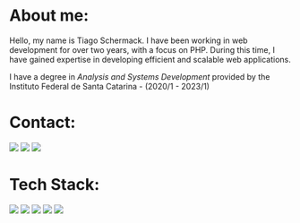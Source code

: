 
# About me:
Hello, my name is Tiago Schermack. I have been working in web development for over two years, with a focus on PHP. During this time, I have gained expertise in developing efficient and scalable web applications.

I have a degree in *Analysis and Systems Development* provided by the Instituto Federal de Santa Catarina - (2020/1 - 2023/1)

# Contact:

<a href="mailto:schermack07tiago@gmail.com"><img src="https://img.shields.io/badge/Gmail-D14836?style=for-the-badge&logo=gmail&logoColor=white"/><a/>
<a href="https://www.linkedin.com/in/tiago-de-lima-sc/"><img src="https://img.shields.io/badge/LinkedIn-0077B5?style=for-the-badge&logo=linkedin&logoColor=white"/><a/>
<a href="https://instagram.com/t_schermaack"><img src="https://img.shields.io/badge/Instagram-E4405F?style=for-the-badge&logo=instagram&logoColor=white"/><a/>

# Tech Stack:
<img src="https://img.shields.io/badge/PHP-525990?style=for-the-badge&logo=php&logoColor=white"/> <img src="https://img.shields.io/badge/laravel-F23A2F?style=for-the-badge&logo=laravel&logoColor=white"/> <img src="https://img.shields.io/badge/vue.js-3EB784?&style=for-the-badge&logo=vue.js&logoColor=white"/> <img src="https://img.shields.io/badge/Bootstrap-rgb(135,18,251)?style=for-the-badge&logo=bootstrap&logoColor=white"/>
<img src="https://img.shields.io/badge/GitHub-100000?style=for-the-badge&logo=github&logoColor=white"/>
